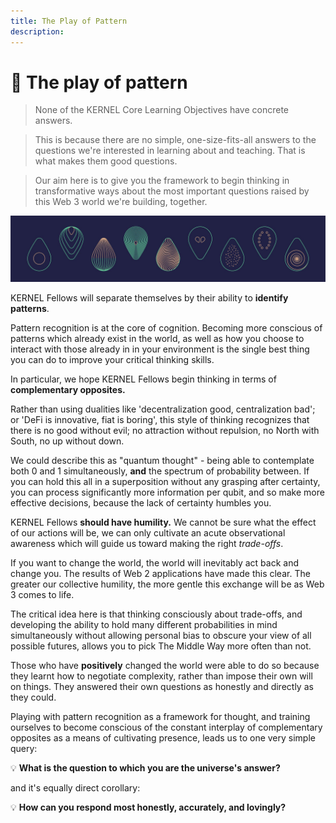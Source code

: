 ```yaml
---
title: The Play of Pattern
description:
---
```


# 🌈 The play of pattern

>None of the KERNEL Core Learning Objectives have concrete answers. 

>This is because there are no simple, one-size-fits-all answers to the questions we're interested in learning about and teaching. That is what makes them good questions.

>Our aim here is to give you the framework to begin thinking in transformative ways about the most important questions raised by this Web 3 world we're building, together.

![Banner](/assets/images/banner.jpg)

KERNEL Fellows will separate themselves by their ability to **identify patterns**. 

Pattern recognition is at the core of cognition. Becoming more conscious of patterns which already exist in the world, as well as how you choose to interact with those already in in your environment is the single best thing you can do to improve your critical thinking skills.

In particular, we hope KERNEL Fellows begin thinking in terms of **complementary opposites.**  

Rather than using dualities like 'decentralization good, centralization bad'; or 'DeFi is innovative, fiat is boring', this style of thinking recognizes that there is no good without evil; no attraction without repulsion, no North with South, no up without down. 

We could describe this as "quantum thought" - being able to contemplate both 0 and 1 simultaneously, **and** the spectrum of probability between. If you can hold this all in a superposition without any grasping after certainty, you can process significantly more information per qubit, and so make more effective decisions, because the lack of certainty humbles you. 

KERNEL Fellows **should have humility.** We cannot be sure what the effect of our actions will be, we can only cultivate an acute observational awareness which will guide us toward making the right *trade-offs*. 

If you want to change the world, the world will inevitably act back and change you. The results of Web 2 applications have made this clear. The greater our collective humility, the more gentle this exchange will be as Web 3 comes to life.

The critical idea here is that thinking consciously about trade-offs, and developing the ability to hold many different probabilities in mind simultaneously without allowing personal bias to obscure your view of all possible futures, allows you to pick The Middle Way more often than not. 

Those who have **positively** changed the world were able to do so because they learnt how to negotiate complexity, rather than impose their own will on things. They answered their own questions as honestly and directly as they could.

Playing with pattern recognition as a framework for thought, and training ourselves to become conscious of the constant interplay of complementary opposites as a means of cultivating  presence, leads us to one very simple query:

💡 **What is the question to which you are the universe's answer?**

and it's equally direct corollary:

💡 **How can you respond most honestly, accurately, and lovingly?**